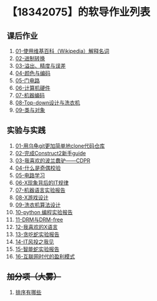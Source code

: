 # 【18342075】的软导作业列表

## 课后作业

1. <a href="hw/hw01">01-使用维基百科（Wikipedia）解释名词</a>
2. <a href="hw/hw02">02-进制转换</a>
3. <a href="hw/hw03">03-溢出、精度与误差</a>
4. <a href="hw/hw04">04-颜色与编码</a>
5. <a href="hw/hw05">05-门电路</a>
6. <a href="hw/hw06">06-计算机硬件</a>
7. <a href="hw/hw07">07-机器编码</a>
8. <a href="hw/hw08">08-Top-down设计与洗衣机</a>
9. <a href="hw/hw09">09-类与对象</a>
## 实验与实践

1. <a href="lab/lab01" >01-用乌龟git更加简单地clone代码仓库</a>
2. <a href="lab/lab02">02-完成Construct2新手guide</a>
3. <a href="lab/lab03">03-我喜欢的波兰蠢驴——CDPR</a>
4. <a href="lab/lab04">04-什么是奇偶校验</a>
5. [05-电路学习](lab05)
6. [06-X现象背后的IT规律](lab06)
7. <a href="lab/lab07">07-机器语言实验报告</a>
8. <a href="lab/lab08">08-X游戏设计</a>
9. <a href="lab/lab09">09-洗衣机算法设计</a>
10. <a href="lab/lab10">10-python 编程实验报告</a>
11. <a href="lab/lab11">11-DRM与DRM-free</a>
12. [12-我喜欢的X语言](lab12)
13. [13-贪吃蛇实验报告](lab13)
14. [14-IT风投之我见](lab14)
15. [15-智能蛇实验报告](lab15)
16. [16-互联网时代的盈利模式](lab16)

## <del>加分项（大雾）</del>

1. <a href="add/add01">排序有哪些</a>

<!--## Markdown 语法演示

![](images/exclamation.png) 语法 [demo 文档](demo)， [source](https://github.com/sysu-swi/homework/blob/gh-pages/demo.md)-->



